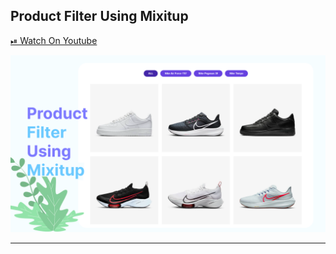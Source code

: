 ## Product Filter Using Mixitup

[⏯ Watch On Youtube](https://youtu.be/HILrAlBP7zs)

![thumbnail](thumbnail.png)

---
